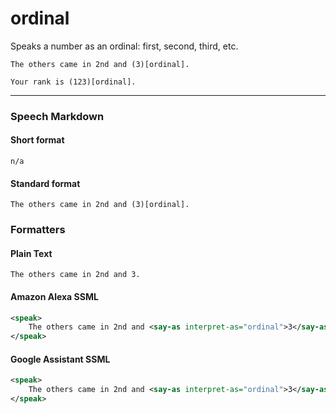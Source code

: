 # ordinal

Speaks a number as an ordinal: first, second, third, etc.

```
The others came in 2nd and (3)[ordinal].

Your rank is (123)[ordinal].
```

---

### Speech Markdown
#### Short format
```
n/a
```

#### Standard format
```
The others came in 2nd and (3)[ordinal].
```

### Formatters
#### Plain Text
```
The others came in 2nd and 3.
```

#### Amazon Alexa SSML
```xml
<speak>
    The others came in 2nd and <say-as interpret-as="ordinal">3</say-as>.
</speak>
```

#### Google Assistant SSML
```xml
<speak>
    The others came in 2nd and <say-as interpret-as="ordinal">3</say-as>.
</speak>
```
